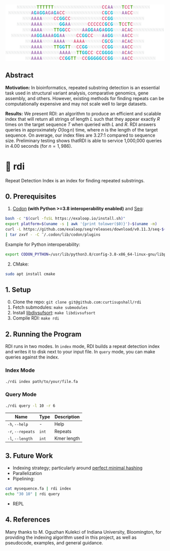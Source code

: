 <p align="center">
  <img src="assets/logo.png" alt="Rdi"/>
</p>

## Abstract
**Motivation:** In bioinformatics, repeated substring detection is an essential task used in structural
variant analysis, comparative genomics, gene assembly, and others. However, existing methods for
finding repeats can be computationally expensive and may not scale well to large datasets.

**Results:** We present RDI: an algorithm to produce an efficient and scalable index that will
return all strings of length $L$ such that they appear exactly $R$ times on the target sequence $T$
when queried with $L$ and $R$. RDI answers queries in approximately $O(\log n)$ time, where $n$ is
the length of the target sequence. On average, our index files are 3.27:1 compared to sequence
size. Preliminary testing shows thatRDI is able to service 1,000,000 queries in 4.00 seconds 
(for $n = 1,986$).


# 🧬 rdi
Repeat Detection Index is an index for finding repeated substrings.

## 0. Prerequisites
 1. [Codon](https://docs.exaloop.io/codon/) **(with Python >=3.8 interoperability enabled)** and [Seq](https://docs.seq-lang.org/):

```bash
bash -c "$(curl -fsSL https://exaloop.io/install.sh)"
export platform=$(uname -s | awk '{print tolower($0)}')-$(uname -m)
curl -L https://github.com/exaloop/seq/releases/download/v0.11.3/seq-${platform}.tar.gz \
| tar zxvf - -C ˜/.codon/lib/codon/plugins
```

Example for Python interoperability:
```bash
export CODON_PYTHON=/usr/lib/python3.8/config-3.8-x86_64-linux-gnu/libpython3.8.so
```

 2. CMake:

```bash
sudo apt install cmake
```

## 1. Setup
 0. Clone the repo: `git clone git@github.com:curtisupshall/rdi`
 1. Fetch submodules: `make submodules`
 2. Install [libdivsufsort](https://github.com/y-256/libdivsufsort): `make libdivsufsort`
 3. Compile RDI: `make rdi`

## 2. Running the Program
RDI runs in two modes. In `index` mode, RDI builds a repeat detection index and writes it to disk next to your input file. In `query` mode, you can make
queries against the index.

### Index Mode

```bash
./rdi index path/to/your/file.fa
```

### Query Mode

```bash
./rdi query -l 10 -r 6
```

|Name|Type|Description
|----|----|-----------
|`-h`, `--help`| - |Help
|`-r`, `--repeats`|`int`|Repeats
|`-l`, `--length`|`int`|Kmer length

## 3. Future Work
 - Indexing strategy; particularly around [perfect minimal hashing](https://en.wikipedia.org/wiki/Perfect_hash_function)
 - Parallelization
 - Pipelining:
```bash
cat mysequence.fa | rdi index
echo "30 10" | rdi query
```
 - REPL

## 4. References
Many thanks to M. Oguzhan Kulekci of Indiana University, Bloomington, for providing the indexing algorithm used in this project, as well as pseudocode, examples, and general guidance.
